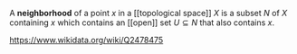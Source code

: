 A **neighborhood** of a point $x$ in a [[topological space]] $X$ is a subset $N$ of $X$ containing $x$ which contains an [[open]] set $U\subseteq N$ that also contains $x$. 

https://www.wikidata.org/wiki/Q2478475